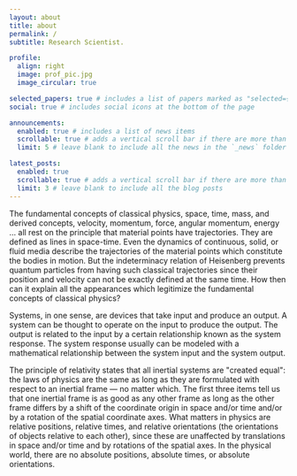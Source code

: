 ```yaml
---
layout: about
title: about
permalink: /
subtitle: Research Scientist.

profile:
  align: right
  image: prof_pic.jpg
  image_circular: true

selected_papers: true # includes a list of papers marked as "selected={true}"
social: true # includes social icons at the bottom of the page

announcements:
  enabled: true # includes a list of news items
  scrollable: true # adds a vertical scroll bar if there are more than 3 news items
  limit: 5 # leave blank to include all the news in the `_news` folder

latest_posts:
  enabled: true
  scrollable: true # adds a vertical scroll bar if there are more than 3 new posts items
  limit: 3 # leave blank to include all the blog posts
---
```


The fundamental concepts of classical physics, space, time, mass, and derived concepts, velocity, momentum, force, angular momentum, energy ... all rest on the principle that material points have trajectories. They are defined as lines in space-time. Even the dynamics of continuous, solid, or fluid media describe the trajectories of the material points which constitute the bodies in motion. But the indeterminacy relation of Heisenberg prevents quantum particles from having such classical trajectories since their position and velocity can not be exactly defined at the same time. How then can it explain all the appearances which legitimize the fundamental concepts of classical physics?

Systems, in one sense, are devices that take input and produce an output. A system can be thought to operate on the input to produce the output. The output is related to the input by a certain relationship known as the system response. The system response usually can be modeled with a mathematical relationship between the system input and the system output.

The principle of relativity states that all inertial systems are "created equal": the laws of physics are the same as long as they are formulated with respect to an inertial frame — no matter which. The first three items tell us that one inertial frame is as good as any other frame as long as the other frame differs by a shift of the coordinate origin in space and/or time and/or by a rotation of the spatial coordinate axes. What matters in physics are relative positions, relative times, and relative orientations (the orientations of objects relative to each other), since these are unaffected by translations in space and/or time and by rotations of the spatial axes. In the physical world, there are no absolute positions, absolute times, or absolute orientations.
